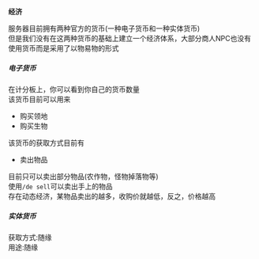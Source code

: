 **经济**

服务器目前拥有两种官方的货币(一种电子货币和一种实体货币)  
但是我们没有在这两种货币的基础上建立一个经济体系，大部分商人NPC也没有使用货币而是采用了以物易物的形式  

##### 电子货币  
在计分板上，你可以看到你自己的货币数量  
该货币目前可以用来  
 * 购买领地  
 * 购买生物  

该货币的获取方式目前有
 * 卖出物品  

目前只可以卖出部分物品(农作物，怪物掉落物等)  
使用`/de sell`可以卖出手上的物品  
存在动态经济，某物品卖出的越多，收购价就越低，反之，价格越高  

##### 实体货币  
获取方式:随缘  
用途:随缘  